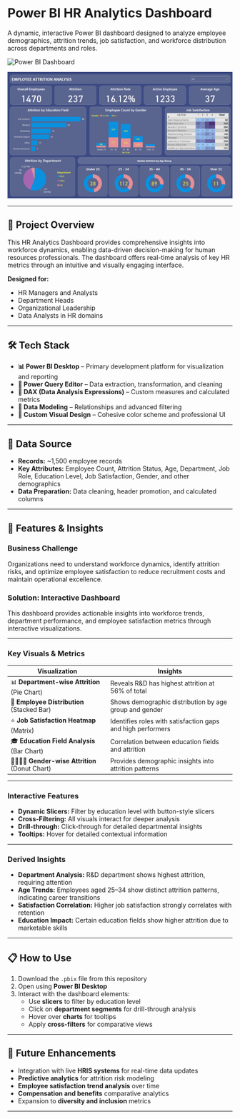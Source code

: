 # Power BI HR Analytics Dashboard

A dynamic, interactive Power BI dashboard designed to analyze employee demographics, attrition trends, job satisfaction, and workforce distribution across departments and roles.

![Power BI Dashboard](https://github.com/Sutvij/HR-Analytics-Dashboard/blob/main/Employee%20Attrition.pbix)


![HR Analytics Dashboard Screenshot](https://github.com/Sutvij/HR-Analytics-Dashboard/blob/main/Employee%20Attrition.png)  


---

## 📖 Project Overview
This HR Analytics Dashboard provides comprehensive insights into workforce dynamics, enabling data-driven decision-making for human resources professionals. The dashboard offers real-time analysis of key HR metrics through an intuitive and visually engaging interface.

**Designed for:**
- HR Managers and Analysts  
- Department Heads  
- Organizational Leadership  
- Data Analysts in HR domains  

---

## 🛠️ Tech Stack
- **📊 Power BI Desktop** – Primary development platform for visualization and reporting  
- **📂 Power Query Editor** – Data extraction, transformation, and cleaning  
- **🧠 DAX (Data Analysis Expressions)** – Custom measures and calculated metrics  
- **📝 Data Modeling** – Relationships and advanced filtering  
- **🎨 Custom Visual Design** – Cohesive color scheme and professional UI  

---

## 📁 Data Source
- **Records:** ~1,500 employee records  
- **Key Attributes:** Employee Count, Attrition Status, Age, Department, Job Role, Education Level, Job Satisfaction, Gender, and other demographics  
- **Data Preparation:** Data cleaning, header promotion, and calculated columns  

---

## 🚀 Features & Insights

### Business Challenge
Organizations need to understand workforce dynamics, identify attrition risks, and optimize employee satisfaction to reduce recruitment costs and maintain operational excellence.

### Solution: Interactive Dashboard
This dashboard provides actionable insights into workforce trends, department performance, and employee satisfaction metrics through interactive visualizations.

---

### Key Visuals & Metrics

| Visualization | Insights |
|---------------|----------|
| 📊 **Department-wise Attrition** (Pie Chart) | Reveals R&D has highest attrition at 56% of total |
| 👥 **Employee Distribution** (Stacked Bar) | Shows demographic distribution by age group and gender |
| ⭐ **Job Satisfaction Heatmap** (Matrix) | Identifies roles with satisfaction gaps and high performers |
| 🎓 **Education Field Analysis** (Bar Chart) | Correlation between education fields and attrition |
| 👨‍💼👩‍💼 **Gender-wise Attrition** (Donut Chart) | Provides demographic insights into attrition patterns |

---

### Interactive Features
- **Dynamic Slicers:** Filter by education level with button-style slicers  
- **Cross-Filtering:** All visuals interact for deeper analysis  
- **Drill-through:** Click-through for detailed departmental insights  
- **Tooltips:** Hover for detailed contextual information  

---

### Derived Insights
- **Department Analysis:** R&D department shows highest attrition, requiring attention  
- **Age Trends:** Employees aged 25–34 show distinct attrition patterns, indicating career transitions  
- **Satisfaction Correlation:** Higher job satisfaction strongly correlates with retention  
- **Education Impact:** Certain education fields show higher attrition due to marketable skills  

---

## 📋 How to Use
1. Download the `.pbix` file from this repository  
2. Open using **Power BI Desktop**  
3. Interact with the dashboard elements:  
   - Use **slicers** to filter by education level  
   - Click on **department segments** for drill-through analysis  
   - Hover over **charts** for tooltips  
   - Apply **cross-filters** for comparative views  

---

## 🔮 Future Enhancements
- Integration with live **HRIS systems** for real-time data updates  
- **Predictive analytics** for attrition risk modeling  
- **Employee satisfaction trend analysis** over time  
- **Compensation and benefits** comparative analytics  
- Expansion to **diversity and inclusion** metrics  

---
